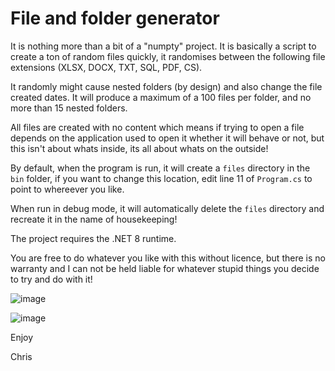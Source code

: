 # File and folder generator

It is nothing more than a bit of a "numpty" project. It is basically a script to create a ton of random files quickly, it randomises between the following file extensions (XLSX, DOCX, TXT, SQL, PDF, CS).

It randomly might cause nested folders (by design) and also change the file created dates. It will produce a maximum of a 100 files per folder, and no more than 15 nested folders.

All files are created with no content which means if trying to open a file depends on the application used to open it whether it will behave or not, but this isn't about whats inside, its all about whats on the outside!

By default, when the program is run, it will create a `files` directory in the `bin` folder, if you want to change this location, edit line 11 of `Program.cs` to point to whereever you like.

When run in debug mode, it will automatically delete the `files` directory and recreate it in the name of housekeeping!

The project requires the .NET 8 runtime.

You are free to do whatever you like with this without licence, but there is no warranty and I can not be held liable for whatever stupid things you decide to try and do with it!

![image](https://github.com/cmjchrisjones/FileAndFolderAutoGenerator/assets/3969086/f3ae8d44-3b01-475f-9d4f-0dbf41d2d2ec)

![image](https://github.com/cmjchrisjones/FileAndFolderAutoGenerator/assets/3969086/820b1705-65f2-448c-bcf5-d5cf50baa647)

Enjoy 

Chris